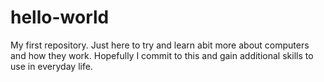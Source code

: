 # hello-world
My first repository.
Just here to try and learn abit more about computers and how they work. Hopefully I commit to this and gain additional skills to use in everyday life.
